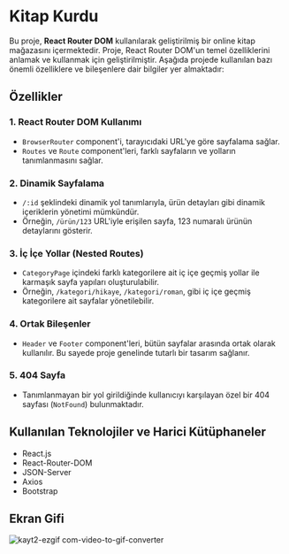 # Kitap Kurdu

Bu proje, **React Router DOM** kullanılarak geliştirilmiş bir online kitap mağazasını içermektedir. Proje, React Router DOM'un temel özelliklerini anlamak ve kullanmak için geliştirilmiştir. Aşağıda projede kullanılan bazı önemli özelliklere ve bileşenlere dair bilgiler yer almaktadır:

## Özellikler

### 1. React Router DOM Kullanımı
   - `BrowserRouter` component'i, tarayıcıdaki URL'ye göre sayfalama sağlar.
   - `Routes` ve `Route` component'leri, farklı sayfaların ve yolların tanımlanmasını sağlar.

### 2. Dinamik Sayfalama
   - `/:id` şeklindeki dinamik yol tanımlarıyla, ürün detayları gibi dinamik içeriklerin yönetimi mümkündür.
   - Örneğin, `/ürün/123` URL'iyle erişilen sayfa, 123 numaralı ürünün detaylarını gösterir.

### 3. İç İçe Yollar (Nested Routes)
   - `CategoryPage` içindeki farklı kategorilere ait iç içe geçmiş yollar ile karmaşık sayfa yapıları oluşturulabilir.
   - Örneğin, `/kategori/hikaye`, `/kategori/roman`, gibi iç içe geçmiş kategorilere ait sayfalar yönetilebilir.

### 4. Ortak Bileşenler
   - `Header` ve `Footer` component'leri, bütün sayfalar arasında ortak olarak kullanılır. Bu sayede proje genelinde tutarlı bir tasarım sağlanır.

### 5. 404 Sayfa
   - Tanımlanmayan bir yol girildiğinde kullanıcıyı karşılayan özel bir 404 sayfası (`NotFound`) bulunmaktadır.

## Kullanılan Teknolojiler ve Harici Kütüphaneler
* React.js
* React-Router-DOM
* JSON-Server
* Axios
* Bootstrap

## Ekran Gifi

![kayt2-ezgif com-video-to-gif-converter](https://github.com/serhatakhan/ReactRouterDOM-Bookstore/assets/147662915/1820a494-500e-456e-be06-a02e5d4b74ad)


